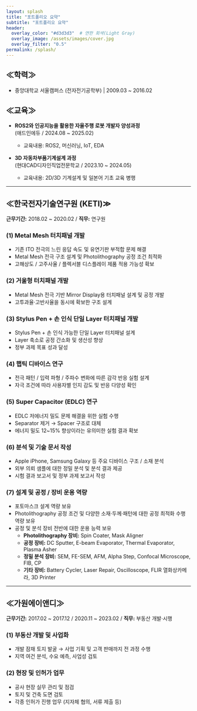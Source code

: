 ```yaml
---
layout: splash
title: "포트폴리오 요약"
subtitle: "포트폴리오 요약"
header:
  overlay_color: "#d3d3d3"  # 연한 회색(Light Gray)
  overlay_image: /assets/images/cover.jpg
  overlay_filter: "0.5"
permalink: /splash/
---
```


## ≪학력≫
- 중앙대학교 서울캠퍼스 (전자전기공학부) | 2009.03 ~ 2016.02

## ≪교육≫
- **ROS2와 인공지능을 활용한 자율주행 로봇 개발자 양성과정**  
  (애드인에듀 / 2024.08 ~ 2025.02)  
  - 교육내용: ROS2, 머신러닝, IoT, EDA

- **3D 자동차부품기계설계 과정**  
  (현대CAD디자인직업전문학교 / 2023.10 ~ 2024.05)  
  - 교육내용: 2D/3D 기계설계 및 일본어 기초 교육 병행

---

## ≪한국전자기술연구원 (KETI)≫
**근무기간:** 2018.02 ~ 2020.02  /  **직무:** 연구원

### (1) Metal Mesh 터치패널 개발
- 기존 ITO 전극의 느린 응답 속도 및 유연기판 부적합 문제 해결  
- Metal Mesh 전극 구조 설계 및 Photolithography 공정 조건 최적화  
- 고해상도 / 고주사율 / 플렉서블 디스플레이 제품 적용 가능성 확보

### (2) 거울형 터치패널 개발
- Metal Mesh 전극 기반 Mirror Display용 터치패널 설계 및 공정 개발  
- 고투과율·고반사율을 동시에 확보한 구조 설계

### (3) Stylus Pen + 손 인식 단일 Layer 터치패널 개발
- Stylus Pen + 손 인식 가능한 단일 Layer 터치패널 설계  
- Layer 축소로 공정 간소화 및 생산성 향상  
- 정부 과제 목표 성과 달성

### (4) 햅틱 디바이스 연구
- 전극 패턴 / 입력 파형 / 주파수 변화에 따른 감각 반응 실험 설계  
- 자극 조건에 따라 사용자별 인지 감도 및 반응 다양성 확인

### (5) Super Capacitor (EDLC) 연구
- EDLC 저에너지 밀도 문제 해결을 위한 실험 수행  
- Separator 제거 → Spacer 구조로 대체  
- 에너지 밀도 12~15% 향상이라는 유의미한 실험 결과 확보

### (6) 분석 및 기술 문서 작성
- Apple iPhone, Samsung Galaxy 등 주요 디바이스 구조 / 소재 분석  
- 외부 의뢰 샘플에 대한 정밀 분석 및 분석 결과 제공  
- 시험 결과 보고서 및 정부 과제 보고서 작성

### (7) 설계 및 공정 / 장비 운용 역량
- 포토마스크 설계 역량 보유  
- Photolithography 공정 조건 및 다양한 소재·두께·패턴에 대한 공정 최적화 수행 역량 보유  
- 공정 및 분석 장비 전반에 대한 운용 능력 보유  
  - **Photolithography 장비:** Spin Coater, Mask Aligner  
  - **공정 장비:** DC Sputter, E-beam Evaporator, Thermal Evaporator, Plasma Asher  
  - **정밀 분석 장비:** SEM, FE-SEM, AFM, Alpha Step, Confocal Microscope, FIB, CP  
  - **기타 장비:** Battery Cycler, Laser Repair, Oscilloscope, FLIR 열화상카메라, 3D Printer

---

## ≪가원에이앤디≫
**근무기간:** 2017.02 ~ 2017.12 / 2020.11 ~ 2023.02  /  **직무:** 부동산 개발·시행

### (1) 부동산 개발 및 사업화
- 개발 잠재 토지 발굴 → 사업 기획 및 고객 판매까지 전 과정 수행  
- 지역 여건 분석, 수요 예측, 사업성 검토

### (2) 현장 및 인허가 업무
- 공사 현장 실무 관리 및 점검  
- 토지 및 건축 도면 검토  
- 각종 인허가 진행 업무 (지자체 협의, 서류 제출 등)
